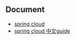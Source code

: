 ## Document
* [spring cloud](http://cloud.spring.io/spring-cloud-static/Dalston.SR2/)
* [spring cloud 中文guide](http://123.206.178.236/spring-cloud-book)